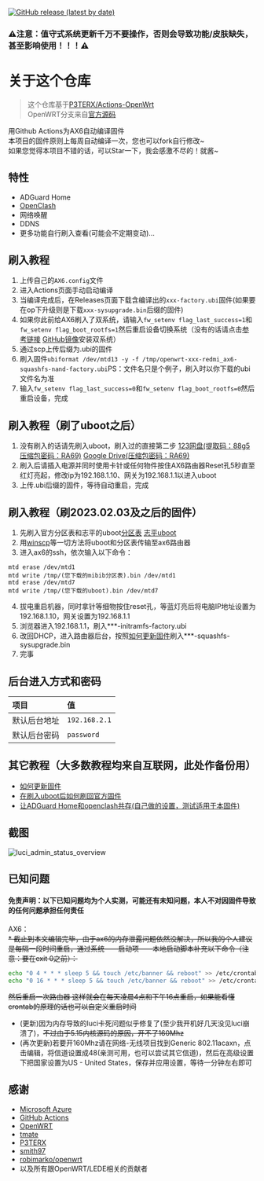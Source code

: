 [![GitHub release (latest by date)](https://img.shields.io/github/v/release/InfinityTL/OpenWrt-Redmi-AX6-Robi?style=for-the-badge&label=下载)](https://github.com/InfinityTL/OpenWrt-Redmi-AX6-Robi/releases/latest)

### ⚠注意：值守式系统更新千万不要操作，否则会导致功能/皮肤缺失，甚至影响使用！！！⚠

# 关于这个仓库

> 这个仓库基于[P3TERX/Actions-OpenWrt](https://github.com/P3TERX/Actions-OpenWrt)<br>
> OpenWRT分支来自[官方源码](https://github.com/openwrt/openwrt)<br>

用Github Actions为AX6自动编译固件  
本项目的固件原则上每周自动编译一次，您也可以fork自行修改~  
如果您觉得本项目不错的话，可以Star一下，我会感激不尽的！就酱~  

## 特性

* ADGuard Home
* [OpenClash](https://github.com/vernesong/OpenClash)
* 网络唤醒
* DDNS
* 更多功能自行刷入查看(可能会不定期变动)...

## 刷入教程

1. 上传自己的`AX6.config`文件
2. 进入Actions页面手动启动编译
3. 当编译完成后，在Releases页面下载含编译出的`xxx-factory.ubi`固件(如果要在op下升级则是下载`xxx-sysupgrade.bin`后缀的固件)
4. 如果你此前给AX6刷入了双系统，请输入`fw_setenv flag_last_success=1`和`fw_setenv flag_boot_rootfs=1`然后重启设备切换系统（没有的话请点击[参考链接](https://www.right.com.cn/forum/thread-6054985-1-1.html) [GitHub镜像](.gitbook/assets/ax6-dualsystm.md)安装双系统）
5. 通过scp上传后缀为.ubi的固件
6. 刷入固件`ubiformat /dev/mtd13 -y -f /tmp/openwrt-xxx-redmi_ax6-squashfs-nand-factory.ubi`PS：文件名只是个例子，刷入时以你下载的ubi文件名为准
7. 输入`fw_setenv flag_last_success=0`和`fw_setenv flag_boot_rootfs=0`然后重启设备，完成

## 刷入教程（刷了uboot之后）

1. 没有刷入的话请先刷入uboot，刷入过的直接第二步 [123网盘(提取码：88g5 压缩包密码：RA69)](https://www.123pan.com/s/o17DVv-hClm) [Google Drive(压缩包密码：RA69)](https://drive.google.com/file/d/1cuJoNP-8yTMXOVPIBPK1KmOOsvPcJbFU/view?usp=sharing)
2. 刷入后请插入电源并同时使用卡针或任何物件按住AX6路由器Reset孔5秒直至红灯亮起，修改ip为192.168.1.10、网关为192.168.1.1以进入uboot
3. 上传.ubi后缀的固件，等待自动重启，完成

## 刷入教程（刷2023.02.03及之后的固件）

1. 先刷入官方分区表和志平的uboot[分区表](https://www.right.com.cn/forum/thread-8253493-1-1.html) [志平uboot](https://www.right.com.cn/FORUM/thread-8253375-1-1.html)
2. 用[winscp](https://winscp.net/eng/download.php)等一切方法将uboot和分区表传输至ax6路由器
3. 进入ax6的ssh，依次输入以下命令：
```
mtd erase /dev/mtd1
mtd write /tmp/(您下载的mibib分区表).bin /dev/mtd1
mtd erase /dev/mtd7
mtd write /tmp/(您下载的uboot).bin /dev/mtd7
```
4. 拔电重启机器，同时拿针等细物按住reset孔，等蓝灯亮后将电脑IP地址设置为192.168.1.10，网关设置为192.168.1.1
5. 浏览器进入192.168.1.1，刷入***-initramfs-factory.ubi
6. 改回DHCP，进入路由器后台，按照[如何更新固件](tutorial/ru-he-geng-xin-gu-jian.md)刷入***-squashfs-sysupgrade.bin
7. 完事

## 后台进入方式和密码

   | 项目 | 值 |
   | :--- | :--- |
   | 默认后台地址 | `192.168.2.1` |
   | 默认后台密码 | `password` |

## 其它教程（大多数教程均来自互联网，此处作备份用） <a id="tutorial"></a>

* [如何更新固件](tutorial/ru-he-geng-xin-gu-jian.md)
* [在刷入uboot后如何刷回官方固件](tutorial/with-uboot-Flashback-to-stock-firmware.md)
* [让ADGuard Home和openclash共存(自己做的设置，测试适用于本固件)](tutorial/adguard-openclash.md)

## 截图

![luci\_admin\_status\_overview](.gitbook/assets/AX6-OP.png)

## 已知问题
#### 免责声明：以下已知问题均为个人实测，可能还有未知问题，本人不对因固件导致的任何问题承担任何责任
AX6：<br>
~~* 截止到本文编辑完毕，由于ax6的内存泄露问题依然没解决，所以我的个人建议是每隔一段时间重启，通过系统——启动项——本地启动脚本补充以下命令（注意：要在exit 0之前）：~~
   ```bash
   echo "0 4 * * * sleep 5 && touch /etc/banner && reboot" >> /etc/crontabs/root
   echo "0 16 * * * sleep 5 && touch /etc/banner && reboot" >> /etc/crontabs/root
   ```
   ~~然后重启一次路由器 这样就会在每天凌晨4点和下午16点重启，如果能看懂crontab的原理的话也可以自定义重启时间~~
   
* (更新)因为内存导致的luci卡死问题似乎修复了(至少我开机好几天没见luci崩溃了)，~~不过由于5.15内核源码的原因，开不了160Mhz~~
* (再次更新)若要开160Mhz请在网络-无线项目找到Generic 802.11acaxn，点击编辑，将信道设置成48(亲测可用，也可以尝试其它信道)，然后在高级设置下把国家设置为US - United States，保存并应用设置，等待一分钟左右即可


## 感谢

* [Microsoft Azure](https://azure.microsoft.com/)
* [GitHub Actions](https://github.com/features/actions)
* [OpenWRT](https://github.com/openwrt/openwrt)
* [tmate](https://github.com/tmate-io/tmate)
* [P3TERX](https://github.com/P3TERX)
* [smith97](https://www.right.com.cn/forum/thread-6054985-1-1.html)
* [robimarko/openwrt](https://github.com/robimarko/openwrt/tree/ipq807x-5.15)<br>
* 以及所有跟OpenWRT/LEDE相关的贡献者
